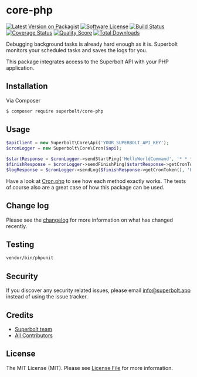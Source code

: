 # core-php

[![Latest Version on Packagist][ico-version]][link-packagist]
[![Software License][ico-license]](license.md)
[![Build Status][ico-travis]][link-travis]
[![Coverage Status][ico-scrutinizer]][link-scrutinizer]
[![Quality Score][ico-code-quality]][link-code-quality]
[![Total Downloads][ico-downloads]][link-downloads]

Debugging background tasks is already hard enough as it is. Superbolt monitors your scheduled tasks and saves the logs for you.

This package integrates access to the Superbolt API with your PHP application.

## Installation

Via Composer

``` bash
$ composer require superbolt/core-php
```

## Usage

``` php
$apiClient = new Superbolt\Core\Api('YOUR_SUPERBOLT_API_KEY');
$cronLogger = new Superbolt\Core\Cron($api);

$startResponse = $cronLogger->sendStartPing('HelloWorldCommand', '* * * * *', 'production');
$finishResponse = $cronLogger->sendFinishPing($startResponse->getCronToken(), 0);
$logResponse = $cronLogger->sendLog($finishResponse->getCronToken(), 'Hello World', 0);
```

Have a look at [Cron.php](src/Cron.php) to see how each method exactly works. The tests of course also are a great case of how this package can be used.

## Change log

Please see the [changelog](changelog.md) for more information on what has changed recently.

## Testing

``` bash
vendor/bin/phpunit
```

## Security

If you discover any security related issues, please email info@superbolt.app instead of using the issue tracker.

## Credits

- [Superbolt team][link-author]
- [All Contributors][link-contributors]

## License

The MIT License (MIT). Please see [License File](license.md) for more information.

[ico-version]: https://img.shields.io/packagist/v/superbolt/core-php.svg?style=flat-square
[ico-license]: https://img.shields.io/badge/license-MIT-brightgreen.svg?style=flat-square
[ico-travis]: https://img.shields.io/travis/superbolt/core-php/master.svg?style=flat-square
[ico-scrutinizer]: https://img.shields.io/scrutinizer/coverage/g/superbolt/core-php.svg?style=flat-square
[ico-code-quality]: https://img.shields.io/scrutinizer/g/superbolt/core-php.svg?style=flat-square
[ico-downloads]: https://img.shields.io/packagist/dt/superbolt/core-php.svg?style=flat-square

[link-packagist]: https://packagist.org/packages/superbolt/core-php
[link-travis]: https://travis-ci.org/superbolt/core-php
[link-scrutinizer]: https://scrutinizer-ci.com/g/superbolt/core-php/code-structure
[link-code-quality]: https://scrutinizer-ci.com/g/superbolt/core-php
[link-downloads]: https://packagist.org/packages/superbolt/core-php
[link-author]: https://github.com/superboltapp
[link-contributors]: ../../contributors
